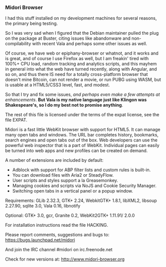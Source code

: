 ### Midori Browser

I had this stuff installed on my development machines for several reasons,
the primary being testing.

So I was very sad when I figured that the Debian maintainer pulled the plug
on the package at Buster, citing issues like abandonware and non-compilability
with recent Vala and perhaps some other issues as well.

Of course, we have web or epiphany-browser or whatnot, and it works and is great,
and of course I use Firefox as well, but I am freakin' tired with 100%+ CPU load,
random tracking and analytics scripts, and this mayhem in general into what the
web have turned recently, along with Angular, and so on, and thus there IS need
for a totally cross-platform browser that doesn't mine Bitcoin, can not render a
movie, or run PUBG using WASM, but is usable at a HTML5/CSS3 level, fast, and
modest.

So that I try and fix some issues, *and perhaps even make a few attempts at
enhancements*.
**But Vala is my native language just like Klingon was Shakespeare's, so I
do my best not to promise anything**.

The rest of this file is licensed under the terms of the expat license, see the file EXPAT.

Midori is a fast little WebKit browser with support for HTML5. It can manage
many open tabs and windows. The URL bar completes history, bookmarks, search
engines and open tabs out of the box. Web developers can use the powerful
web inspector that is a part of WebKit. Individual pages can easily be turned
into web apps and new profiles can be created on demand.

A number of extensions are included by default:

* Adblock with support for ABP filter lists and custom rules is built-in.
* You can download files with Aria2 or SteadyFlow.
* User scripts and styles support a la Greasemonkey.
* Managing cookies and scripts via NoJS and Cookie Security Manager.
* Switching open tabs in a vertical panel or a popup window.

Requirements: GLib 2.32.3, GTK+ 2.24, WebkitGTK+ 1.8.1, libXML2,
              libsoup 2.27.90, sqlite 3.0, Vala 0.16, libnotify

Optional: GTK+ 3.0, gcr, Granite 0.2, WebKit2GTK+ 1.11.91/ 2.0.0

For installation instructions read the file HACKING.

Please report comments, suggestions and bugs to:
    https://bugs.launchpad.net/midori

And join the IRC channel #midori on irc.freenode.net

Check for new versions at:
    http://www.midori-browser.org
